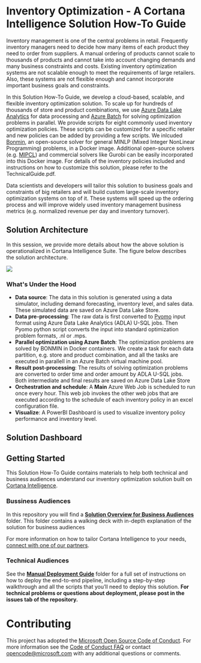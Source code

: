 # Inventory Optimization - A Cortana Intelligence Solution How-To Guide
Inventory management is one of the central problems in retail. Frequently inventory managers need to decide how many items of each product they need to order from suppliers. A manual ordering of products cannot scale to thousands of products and cannot take into account changing demands and many business constraints and costs. Existing inventory optimization systems are not scalable enough to meet the requirements of large retailers. Also, these systems are not flexible enough and cannot incorporate important business goals and constraints. 

In this Solution How-To Guide, we develop a cloud-based, scalable, and flexible inventory optimization solution. To scale up for hundreds of thousands of store and product combinations,  we use [Azure Data Lake Analytics](https://azure.microsoft.com/en-us/services/data-lake-analytics/) for data processing and [Azure Batch](https://azure.microsoft.com/en-us/services/batch/) for solving optimization problems in parallel. We provide scripts for eight commonly used inventory optimization policies. These scripts can be customized for a specific retailer and new policies can be added by providing a few scripts. We inlcuded [Bonmin](https://projects.coin-or.org/Bonmin), an open-source solver for general MINLP (Mixed Integer NonLinear Programming) problems, in a Docker image. Additional open-source solvers (e.g. [MIPCL](http://www.mipcl-cpp.appspot.com/)) and commercial solvers like Gurobi can be easily incorporated into this Docker image. For details of the inventory policies included and instructions on how to customize this solution, please refer to the TechnicalGuide.pdf. 

Data scientists and developers will tailor this solution to business goals and constraints of big retailers and will build custom large-scale inventory optimization systems on top of it. These systems will speed up the ordering process and will improve widely used inventory management business metrics (e.g. normalized revenue per day and inventory turnover). 

## Solution Architecture
In this session, we provide more details about how the above solution is operationalized in Cortana Intelligence Suite. The figure below describes the solution architecture.

![](https://github.com/Azure/cortana-intelligence-inventory-optimization/tree/master/Manual%20Deployment%20Guide/Figures/SolutionArchitecture.png)

### What's Under the Hood
- **Data source**: The data in this solution is generated using a data simulator, including demand forecasting, inventory level, and sales data. These simulated data are saved on Azure Data Lake Store. 
- **Data pre-processing**: The raw data is first converted to [Pyomo](http://www.pyomo.org/) input format using Azure Data Lake Analytics (ADLA) U-SQL jobs. Then Pyomo python script converts the input into standard optimization problem formats, .nl or .mps. 
- **Parallel optimization using Azure Batch**: The optimization problems are solved by BONMIN in Docker containers. We create a task for each data partition, e.g. store and product combination, and all the tasks are executed in parallell in an Azure Batch virtual machine pool.
- **Result post-processing**: The results of solving optimization problems are converted to order time and order amount by ADLA U-SQL jobs. Both intermediate and final results are saved on Azure Data Lake Store
- **Orchestration and schedule**: A **Main** Azure Web Job is scheduled to run once every hour. This web job invokes the other web jobs that are executed according to the schedule of each inventory policy in an excel configuration file. 
- **Visualize**: A PowerBI Dashboard is used to visualize inventory policy performance and inventory level. 

## Solution Dashboard

## Getting Started
This Solution How-To Guide contains materials to help both technical and business audiences understand our inventory optimization solution built on [Cortana Intelligence](https://www.microsoft.com/en-us/server-cloud/cortana-intelligence-suite/Overview.aspx).

### Bussiness Audiences
In this repository you will find a **[Solution Overview for Business Audiences](https://github.com/Azure/cortana-intelligence-inventory-optimization/tree/master/Solution%20Overview%20for%20Business%20Audiences)** folder. This folder contains a walking deck with in-depth explanation of the solution for business audiences

For more information on how to tailor Cortana Intelligence to your needs, [connect with one of our partners](http://aka.ms/CISFindPartner).

### Technical Audiences
See the **[Manual Deployment Guide](https://github.com/Azure/cortana-intelligence-inventory-optimization/tree/master/Manual%20Deployment%20Guide)** folder for a full set of instructions on how to deploy the end-to-end pipeline, including a step-by-step walkthrough and all the scripts that you’ll need to deploy this solution. **For technical problems or questions about deployment, please post in the issues tab of the repository.**


# Contributing

This project has adopted the [Microsoft Open Source Code of Conduct](https://opensource.microsoft.com/codeofconduct/). For more information see the [Code of Conduct FAQ](https://opensource.microsoft.com/codeofconduct/faq/) or contact [opencode@microsoft.com](mailto:opencode@microsoft.com) with any additional questions or comments.
